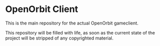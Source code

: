 # OpenOrbit Client
This is the main repository for the actual OpenOrbit gameclient.

This repository will be filled with life, as soon as the current state of the project will be stripped of any copyrighted material.
